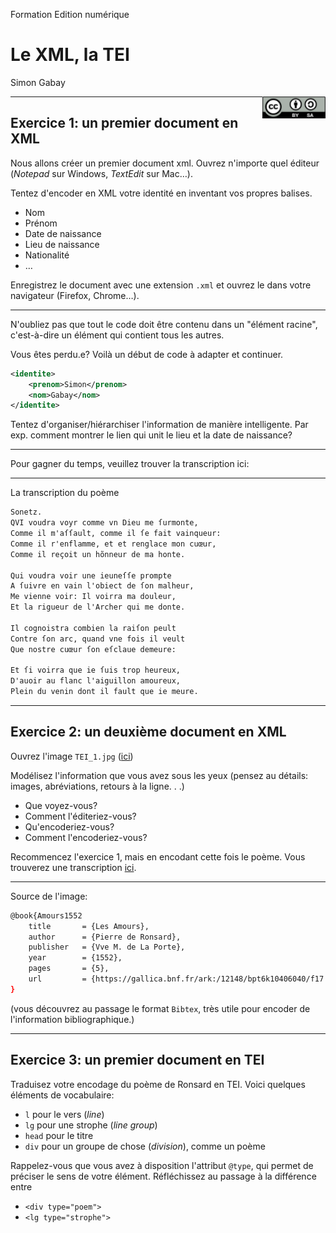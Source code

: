 Formation Edition numérique

# Le XML, la TEI

Simon Gabay

<img style="float: right; width: 20%;" src="../Cours_02_images/cc-by-sa.png">

---
## Exercice 1: un premier document en XML


Nous allons créer un premier document xml. Ouvrez n'importe quel éditeur (_Notepad_ sur Windows, _TextEdit_ sur Mac…).

Tentez d'encoder en XML votre identité en inventant vos propres balises.
* Nom
* Prénom
* Date de naissance
* Lieu de naissance
* Nationalité
* …

Enregistrez le document avec une extension `.xml` et ouvrez le dans votre navigateur (Firefox, Chrome…).

---

N'oubliez pas que tout le code doit être contenu dans un "élément racine", c'est-à-dire un élément qui contient tous les autres.


Vous êtes perdu.e? Voilà un début de code à adapter et continuer.

```xml
<identite>
	<prenom>Simon</prenom>
	<nom>Gabay</nom>
</identite>
```

Tentez d'organiser/hiérarchiser l'information de manière intelligente. Par exp. comment montrer le lien qui unit le lieu et la date de naissance?

---
Pour gagner du temps, veuillez trouver la transcription ici:

---
La transcription du poème

```txt
Sonetz.
QVI voudra voyr comme vn Dieu me ſurmonte,
Comme il m'aſſault, comme il ſe fait vainqueur:
Comme il r'enflamme, et et renglace mon cuœur,
Comme il reçoit un hõnneur de ma honte.

Qui voudra voir une ieuneſſe prompte
A ſuivre en vain l'obiect de ſon malheur,
Me vienne voir: Il voirra ma douleur,
Et la rigueur de l'Archer qui me donte.

Il cognoistra combien la raiſon peult
Contre ſon arc, quand vne fois il veult
Que nostre cuœur ſon eſclaue demeure:

Et ſi voirra que ie ſuis trop heureux,
D'auoir au flanc l'aiguillon amoureux,
Plein du venin dont il fault que ie meure.
```

---
## Exercice 2: un deuxième document en XML

Ouvrez l'image `TEI_1.jpg` ([ici](https://github.com/gabays/Cours_Edition_Geneve/blob/master/Cours_02/Cours_02_exo/Cours_02_exo.jpg))

Modélisez l'information que vous avez sous les yeux (pensez au détails: images, abréviations, retours à la ligne. . .)
* Que voyez-vous?
* Comment l'éditeriez-vous?
* Qu'encoderiez-vous?
* Comment l'encoderiez-vous?

Recommencez l'exercice 1, mais en encodant cette fois le poème. Vous trouverez une transcription [ici](https://github.com/gabays/Cours_Edition_Geneve/blob/master/Cours_02/Cours_02_exo/Cours_02_exo_text.md).

---

Source de l'image:

```bash
@book{Amours1552
    title       = {Les Amours},
    author      = {Pierre de Ronsard},
    publisher   = {Vve M. de La Porte},
    year        = {1552},
    pages       = {5},
    url         = {https://gallica.bnf.fr/ark:/12148/bpt6k10406040/f17.image}
}
```

(vous découvrez au passage le format `Bibtex`, très utile pour encoder de l'information bibliographique.)

---
## Exercice 3: un premier document en TEI

Traduisez votre encodage du poème de Ronsard en TEI. Voici quelques éléments de vocabulaire:

* `l` pour le vers (_line_)
* `lg` pour une strophe (_line group_)
* `head` pour le titre
* `div` pour un groupe de chose (_division_), comme un poème

Rappelez-vous que vous avez à disposition l'attribut `@type`, qui permet de préciser le sens de votre élément. Réfléchissez au passage à la différence entre

* `<div type="poem">`
* `<lg type="strophe">`


